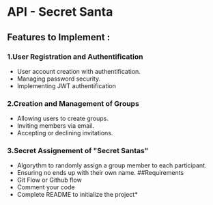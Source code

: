 # API - Secret Santa
## Features to Implement :
### 1.User Registration and Authentification
- User account creation with authentification.
- Managing password security.
- Implementing JWT authentification
### 2.Creation and Management of Groups
- Allowing users to create groups.
- Inviting members via email.
- Accepting or declining invitations.
### 3.Secret Assignement of "Secret Santas"
- Algorythm to randomly assign a group member to each participant.
- Ensuring no ends up with their own name.
##Requirements
- Git Flow or Github flow
- Comment your code
- Complete README to initialize the project*

